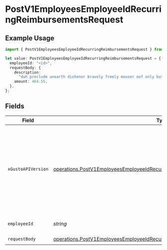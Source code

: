 # PostV1EmployeesEmployeeIdRecurringReimbursementsRequest

## Example Usage

```typescript
import { PostV1EmployeesEmployeeIdRecurringReimbursementsRequest } from "@gusto/embedded-api/models/operations/postv1employeesemployeeidrecurringreimbursements.js";

let value: PostV1EmployeesEmployeeIdRecurringReimbursementsRequest = {
  employeeId: "<id>",
  requestBody: {
    description:
      "duh preclude unearth dishonor bravely freely mouser oof only but",
    amount: 464.55,
  },
};
```

## Fields

| Field                                                                                                                                                                                                                        | Type                                                                                                                                                                                                                         | Required                                                                                                                                                                                                                     | Description                                                                                                                                                                                                                  |
| ---------------------------------------------------------------------------------------------------------------------------------------------------------------------------------------------------------------------------- | ---------------------------------------------------------------------------------------------------------------------------------------------------------------------------------------------------------------------------- | ---------------------------------------------------------------------------------------------------------------------------------------------------------------------------------------------------------------------------- | ---------------------------------------------------------------------------------------------------------------------------------------------------------------------------------------------------------------------------- |
| `xGustoAPIVersion`                                                                                                                                                                                                           | [operations.PostV1EmployeesEmployeeIdRecurringReimbursementsHeaderXGustoAPIVersion](../../models/operations/postv1employeesemployeeidrecurringreimbursementsheaderxgustoapiversion.md)                                       | :heavy_minus_sign:                                                                                                                                                                                                           | Determines the date-based API version associated with your API call. If none is provided, your application's [minimum API version](https://docs.gusto.com/embedded-payroll/docs/api-versioning#minimum-api-version) is used. |
| `employeeId`                                                                                                                                                                                                                 | *string*                                                                                                                                                                                                                     | :heavy_check_mark:                                                                                                                                                                                                           | The UUID of the employee                                                                                                                                                                                                     |
| `requestBody`                                                                                                                                                                                                                | [operations.PostV1EmployeesEmployeeIdRecurringReimbursementsRequestBody](../../models/operations/postv1employeesemployeeidrecurringreimbursementsrequestbody.md)                                                             | :heavy_check_mark:                                                                                                                                                                                                           | N/A                                                                                                                                                                                                                          |